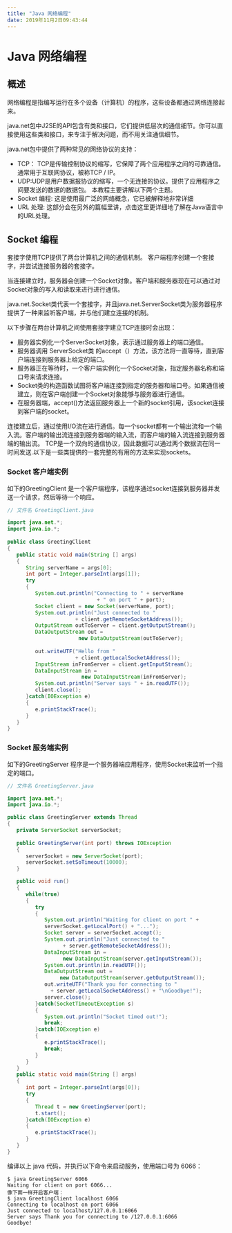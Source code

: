 ```yaml
---
title: "Java 网络编程" 
date: 2019年11月2日09:43:44
---
```

# Java 网络编程
## 概述
网络编程是指编写运行在多个设备（计算机）的程序，这些设备都通过网络连接起来。

java.net包中J2SE的API包含有类和接口，它们提供低层次的通信细节。你可以直接使用这些类和接口，来专注于解决问题，而不用关注通信细节。

java.net包中提供了两种常见的网络协议的支持：
- TCP： TCP是传输控制协议的缩写，它保障了两个应用程序之间的可靠通信。通常用于互联网协议，被称TCP / IP。
- UDP:UDP是用户数据报协议的缩写，一个无连接的协议。提供了应用程序之间要发送的数据的数据包。
本教程主要讲解以下两个主题。
- Socket 编程: 这是使用最广泛的网络概念，它已被解释地非常详细
- URL 处理: 这部分会在另外的篇幅里讲，点击这里更详细地了解在Java语言中的URL处理。

## Socket 编程
套接字使用TCP提供了两台计算机之间的通信机制。 客户端程序创建一个套接字，并尝试连接服务器的套接字。

当连接建立时，服务器会创建一个Socket对象。客户端和服务器现在可以通过对Socket对象的写入和读取来进行进行通信。

java.net.Socket类代表一个套接字，并且java.net.ServerSocket类为服务器程序提供了一种来监听客户端，并与他们建立连接的机制。

以下步骤在两台计算机之间使用套接字建立TCP连接时会出现：

- 服务器实例化一个ServerSocket对象，表示通过服务器上的端口通信。
- 服务器调用 ServerSocket类 的accept（）方法，该方法将一直等待，直到客户端连接到服务器上给定的端口。
- 服务器正在等待时，一个客户端实例化一个Socket对象，指定服务器名称和端口号来请求连接。
- Socket类的构造函数试图将客户端连接到指定的服务器和端口号。如果通信被建立，则在客户端创建一个Socket对象能够与服务器进行通信。
- 在服务器端，accept()方法返回服务器上一个新的socket引用，该socket连接到客户端的socket。

连接建立后，通过使用I/O流在进行通信。每一个socket都有一个输出流和一个输入流。客户端的输出流连接到服务器端的输入流，而客户端的输入流连接到服务器端的输出流。
TCP是一个双向的通信协议，因此数据可以通过两个数据流在同一时间发送.以下是一些类提供的一套完整的有用的方法来实现sockets。

### Socket 客户端实例
如下的GreetingClient 是一个客户端程序，该程序通过socket连接到服务器并发送一个请求，然后等待一个响应。
```java
// 文件名 GreetingClient.java

import java.net.*;
import java.io.*;
 
public class GreetingClient
{
   public static void main(String [] args)
   {
      String serverName = args[0];
      int port = Integer.parseInt(args[1]);
      try
      {
         System.out.println("Connecting to " + serverName
                             + " on port " + port);
         Socket client = new Socket(serverName, port);
         System.out.println("Just connected to "
                      + client.getRemoteSocketAddress());
         OutputStream outToServer = client.getOutputStream();
         DataOutputStream out =
                       new DataOutputStream(outToServer);
 
         out.writeUTF("Hello from "
                      + client.getLocalSocketAddress());
         InputStream inFromServer = client.getInputStream();
         DataInputStream in =
                        new DataInputStream(inFromServer);
         System.out.println("Server says " + in.readUTF());
         client.close();
      }catch(IOException e)
      {
         e.printStackTrace();
      }
   }
}
```

### Socket 服务端实例
如下的GreetingServer 程序是一个服务器端应用程序，使用Socket来监听一个指定的端口。
```java
// 文件名 GreetingServer.java

import java.net.*;
import java.io.*;

public class GreetingServer extends Thread
{
   private ServerSocket serverSocket;
   
   public GreetingServer(int port) throws IOException
   {
      serverSocket = new ServerSocket(port);
      serverSocket.setSoTimeout(10000);
   }

   public void run()
   {
      while(true)
      {
         try
         {
            System.out.println("Waiting for client on port " +
            serverSocket.getLocalPort() + "...");
            Socket server = serverSocket.accept();
            System.out.println("Just connected to "
                  + server.getRemoteSocketAddress());
            DataInputStream in =
                  new DataInputStream(server.getInputStream());
            System.out.println(in.readUTF());
            DataOutputStream out =
                 new DataOutputStream(server.getOutputStream());
            out.writeUTF("Thank you for connecting to "
              + server.getLocalSocketAddress() + "\nGoodbye!");
            server.close();
         }catch(SocketTimeoutException s)
         {
            System.out.println("Socket timed out!");
            break;
         }catch(IOException e)
         {
            e.printStackTrace();
            break;
         }
      }
   }
   public static void main(String [] args)
   {
      int port = Integer.parseInt(args[0]);
      try
      {
         Thread t = new GreetingServer(port);
         t.start();
      }catch(IOException e)
      {
         e.printStackTrace();
      }
   }
}
```
编译以上 java 代码，并执行以下命令来启动服务，使用端口号为 6066：
```
$ java GreetingServer 6066
Waiting for client on port 6066...
像下面一样开启客户端：
$ java GreetingClient localhost 6066
Connecting to localhost on port 6066
Just connected to localhost/127.0.0.1:6066
Server says Thank you for connecting to /127.0.0.1:6066
Goodbye!
```